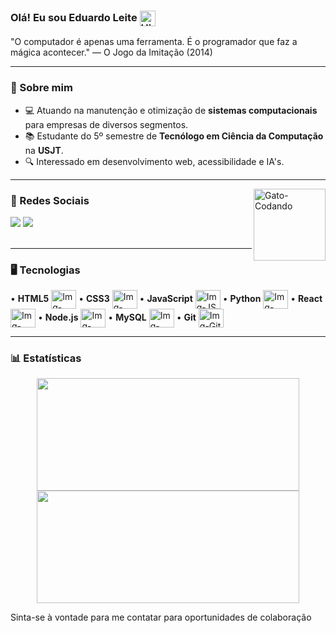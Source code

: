 ### Olá! Eu sou **Eduardo Leite** <img align="center" alt="Hi" height="25" src="https://media.tenor.com/SNL9_xhZl9oAAAAi/waving-hand-joypixels.gif" />

"O computador é apenas uma ferramenta. É o programador que faz a mágica acontecer." — O Jogo da Imitação (2014)

---

### 🚀 Sobre mim
- 💻 Atuando na manutenção e otimização de **sistemas computacionais** para empresas de diversos segmentos.
- 📚 Estudante do 5º semestre de **Tecnólogo em Ciência da Computação** na **USJT**.
- 🔍 Interessado em desenvolvimento web, acessibilidade e IA's.


---

<img align="right" alt="Gato-Codando" height="115"  src="https://media0.giphy.com/media/v1.Y2lkPTc5MGI3NjExN28yN3M5anh1ZzN2d2l6Zm1zYzl2ejd5cWFkNnkydXdoaW1ldjRzcCZlcD12MV9pbnRlcm5hbF9naWZfYnlfaWQmY3Q9Zw/scZPhLqaVOM1qG4lT9/giphy.gif"> 

### 📱 Redes Sociais

<div>
  <a href ="mailto:eduardobussadorileite@gmail.com"><img src="https://img.shields.io/badge/Gmail-D14836?style=for-the-badge&logo=gmail&logoColor=white" target="_blank"></a>
  <a href="https://www.linkedin.com/in/eduardo-leite-746352274/" target="_blank"><img src="https://img.shields.io/badge/-LinkedIn-%230077B5?style=for-the-badge&logo=linkedin&logoColor=white" target="_blank"></a>
</div>
<br>

---

### 🖥️ Tecnologias
•
**HTML5** <img align="center" alt="Img-HTML" height="30" width="40" src="https://cdn.jsdelivr.net/gh/devicons/devicon@latest/icons/html5/html5-original.svg">
•
**CSS3** <img align="center" alt="Img-CSS" height="30" width="40" src="https://cdn.jsdelivr.net/gh/devicons/devicon@latest/icons/css3/css3-original.svg">
•
**JavaScript** <img align="center" alt="Img-JS" height="30" width="40" src="https://cdn.jsdelivr.net/gh/devicons/devicon@latest/icons/javascript/javascript-original.svg">
•
**Python** <img align="center" alt="Img-Python" height="30" width="40" src="https://cdn.jsdelivr.net/gh/devicons/devicon@latest/icons/python/python-original.svg">
•
**React** <img align="center" alt="Img-React" height="30" width="40" src="https://cdn.jsdelivr.net/gh/devicons/devicon@latest/icons/react/react-original.svg">
•
**Node.js** <img align="center" alt="Img-NodeJS" height="30" width="40" src="https://cdn.jsdelivr.net/gh/devicons/devicon@latest/icons/nodejs/nodejs-original.svg">
•
**MySQL** <img align="center" alt="Img-MySQL" height="30" width="40" src="https://cdn.jsdelivr.net/gh/devicons/devicon@latest/icons/mysql/mysql-original.svg">
•
**Git** <img align="center" alt="Img-Git" height="30" width="40" src="https://cdn.jsdelivr.net/gh/devicons/devicon@latest/icons/git/git-original.svg">

---

### 📊 Estatísticas
<p align="center">
  <img 
    src="https://github-readme-stats.vercel.app/api?username=Edbussl&theme=transparent&bg_color=000000,2E0249&title_color=8A2BE2&text_color=D8BFD8&icon_color=BA55D3&border_color=4B0082" 
    style="width: 420px; height: 180px;"
  />
  <img 
    src="https://github-readme-stats.vercel.app/api/top-langs?username=Edbussl&layout=compact&langs_count=8&theme=transparent&bg_color=000000,2E0249&title_color=8A2BE2&text_color=D8BFD8&icon_color=BA55D3&border_color=4B0082" 
    style="width: 420px; height: 180px;"
  />
</p>


Sinta-se à vontade para me contatar para oportunidades de colaboração

<!--
🚀 Projetos em Destaque

Confira alguns dos meus projetos mais recentes e relevantes:

- Nome do Projeto 1: Breve descrição do projeto 1. Link para o Repositório

- Nome do Projeto 2: Breve descrição do projeto 2. Link para o Repositório

- Nome do Projeto 3: Breve descrição do projeto 3. Link para o Repositório


📚 O que estou aprendendo/interessado agora


- Atualmente explorando: **Inteligência Artificial e Desenvolvimento Web Full-Stack.**

- Sempre em busca de novos desafios e tecnologias para aprimorar minhas habilidades.
-->
